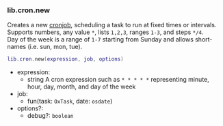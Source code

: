 ### lib.cron.new

Creates a new [cronjob](https://en.wikipedia.org/wiki/Cron), scheduling a task to run at fixed times or intervals.  
Supports numbers, any value `*`, lists `1,2,3`, ranges `1-3`, and steps `*/4`.  
Day of the week is a range of `1-7` starting from Sunday and allows short-names (i.e. sun, mon, tue).

```lua
lib.cron.new(expression, job, options)
```

* expression:
  * string A cron expression such as `* * * * *` representing minute, hour, day, month, and day of the week
* job:
  * fun(task: `OxTask`, date: `osdate`)
* options?:
  * debug?: `boolean`
